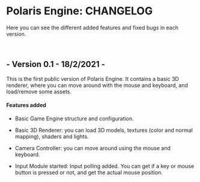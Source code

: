 # Polaris Engine: CHANGELOG

Here you can see the different added features and fixed bugs in each version.

<br>


## - Version 0.1 - 18/2/2021 -

This is the first public version of Polaris Engine. It contains a basic 3D renderer, where you can move around with the mouse and keyboard, and load/remove some assets.



#### Features added

- Basic Game Engine structure and configuration.

- Basic 3D Renderer: you can load 3D models, textures (color and normal mapping), shaders and lights.  
- Camera Controller: you can move around using the mouse and keyboard.
- Input Module started: Input polling added. You can get if a key or mouse button is pressed or not, and get the actual mouse position.
